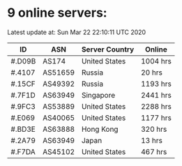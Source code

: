# 9 online servers:

Latest update at: Sun Mar 22 22:10:11 UTC 2020

| ID | ASN | Server Country | Online |
| -- | --- | -------------- | ------ |
| #.D09B | AS174 | United States | 1004 hrs |
| #.4107 | AS51659 | Russia | 20 hrs |
| #.15CF | AS49392 | Russia | 1193 hrs |
| #.7F1D | AS63949 | Singapore | 2441 hrs |
| #.9FC3 | AS53889 | United States | 2288 hrs |
| #.E069 | AS40065 | United States | 1177 hrs |
| #.BD3E | AS63888 | Hong Kong | 320 hrs |
| #.2A79 | AS63949 | Japan | 13 hrs |
| #.F7DA | AS45102 | United States | 467 hrs |

